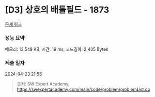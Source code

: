 # [D3] 상호의 배틀필드 - 1873 

[문제 링크](https://swexpertacademy.com/main/code/problem/problemDetail.do?contestProbId=AV5LyE7KD2ADFAXc) 

### 성능 요약

메모리: 13,548 KB, 시간: 19 ms, 코드길이: 2,405 Bytes

### 제출 일자

2024-04-23 21:53



> 출처: SW Expert Academy, https://swexpertacademy.com/main/code/problem/problemList.do